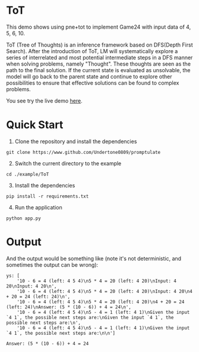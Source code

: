 # ToT
This demo shows using pne+tot to implement Game24 with input data of 4, 5, 6, 10.

ToT (Tree of Thoughts) is an inference framework based on DFS(Depth First Search). 
After the introduction of ToT, LM will systematically explore a series of interrelated and most potential intermediate steps in a DFS manner when solving problems, namely "Thought". 
These thoughts are seen as the path to the final solution. 
If the current state is evaluated as unsolvable, the model will go back to the parent state and continue to explore other possibilities to ensure that effective solutions can be found to complex problems.

You see try the live demo [here](https://github.com/Undertone0809/promptulate/tree/main/example/tot).

# Quick Start
1. Clone the repository and install the dependencies

```shell
git clone https://www.github.com/Undertone0809/promptulate
```

2. Switch the current directory to the example

```shell
cd ./example/ToT
```

3. Install the dependencies

```shell
pip install -r requirements.txt
```

4. Run the application

```shell
python app.py
```

# Output
And the output would be something like (note it's not deterministic, and sometimes the output can be wrong):
```text
ys: [
    '10 - 6 = 4 (left: 4 5 4)\n5 * 4 = 20 (left: 4 20)\nInput: 4 20\nInput: 4 20\n', 
    '10 - 6 = 4 (left: 4 5 4)\n5 * 4 = 20 (left: 4 20)\nInput: 4 20\n4 + 20 = 24 (left: 24)\n', 
    '10 - 6 = 4 (left: 4 5 4)\n5 * 4 = 20 (left: 4 20)\n4 + 20 = 24 (left: 24)\nAnswer: (5 * (10 - 6)) + 4 = 24\n', 
    '10 - 6 = 4 (left: 4 5 4)\n5 - 4 = 1 (left: 4 1)\nGiven the input `4 1`, the possible next steps are:\nGiven the input `4 1`, the possible next steps are:\n',
    '10 - 6 = 4 (left: 4 5 4)\n5 - 4 = 1 (left: 4 1)\nGiven the input `4 1`, the possible next steps are:\n\n']
    
Answer: (5 * (10 - 6)) + 4 = 24
```